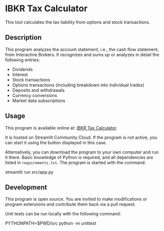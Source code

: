 # IBKR Tax Calculator
This tool calculates the tax liability from options and stock transactions.

## Description
This program analyzes the account statement, i.e., the cash flow statement, from Interactive Brokers. It recognizes and sums up or analyzes in detail the following entries:

- Dividends
- Interest
- Stock transactions
- Options transactions (including breakdown into individual trades)
- Deposits and withdrawals
- Currency conversions
- Market data subscriptions

## Usage
This program is available online at: [IBKR Tax Calculator](https://ibkr-steuerrechner.streamlit.app/)

It is hosted on Streamlit Community Cloud. If the program is not active, you can start it using the button displayed in this case.

Alternatively, you can download the program to your own computer and run it there. Basic knowledge of Python is required, and all dependencies are listed in `requirements.txt`. The program is started with the command:

streamlit run src/app.py


## Development
This program is open source. You are invited to make modifications or program extensions and contribute them back via a pull request.

Unit tests can be run locally with the following command:

PYTHONPATH=$PWD/src python -m unittest
